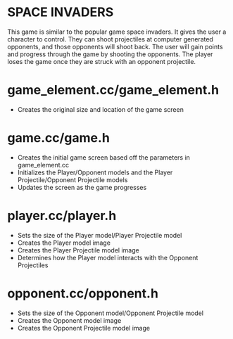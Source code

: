 # SPACE INVADERS
This game is similar to the popular game space invaders. It gives the user a character to control. They can shoot projectiles at computer generated opponents, and those opponents will shoot back. The user will gain points and progress through the game by shooting the opponents. The player loses the game once they are struck with an opponent projectile.


# game_element.cc/game_element.h
- Creates the original size and location of the game screen

# game.cc/game.h
- Creates the initial game screen based off the parameters in game_element.cc
- Initializes the Player/Opponent models and the Player Projectile/Opponent Projectile models
- Updates the screen as the game progresses

# player.cc/player.h
- Sets the size of the Player model/Player Projectile model
- Creates the Player model image
- Creates the Player Projectile model image
- Determines how the Player model interacts with the Opponent Projectiles

# opponent.cc/opponent.h
- Sets the size of the Opponent model/Opponent Projectile model
- Creates the Opponent model image
- Creates the Opponent Projectile model image

